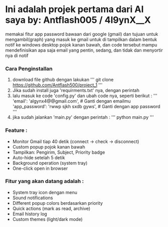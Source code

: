 # Ini adalah projek pertama dari AI saya by: Antflash005 / 4l9ynX__X
memakai fitur app password bawaan dari google (gmail) dan tujuan untuk mengambil(graph) yang masuk ke gmail untuk di tampilkan dalam bentuk notif ke windows desktop pojok kanan bawah, dan code tersebut mampu mendefinisikan apa saja email yang pentin, sedang, dan tidak dan menyortir nya di notif

### Cara Penginstallan 
1. download file github dengan lakukan
   '''
   git clone https://github.com/Antflash500/project_1
   '''
2. Jika sudah install juga 'requirments.txt' nya, dengan perintah
3. lalu masuk ke code 'config.py' dan ubah code nya, seperti berikut :
   '''
   'email': 'algynx4@@gmail.com',  # Ganti dengan emailmu
   'app_password': 'rwwp sjkh sxdb gyws',  # Ganti dengan app password
   '''
4. jika sudah jalankan 'main.py' dengan perintah :
   '''
   python main.py
   '''

### Feature :
- Monitor Gmail tiap 40 detik (connect → check → disconnect)
- Custom popup pojok kanan bawah
- Tampilkan: Pengirim, Subject, Priority badge
- Auto-hide setelah 5 detik
- Background operation (system tray)
- One-click open in browser

### Fitur yang akan datang adalah :
- System tray icon dengan menu
- Sound notifications
- Different popup colors berdasarkan priority
- Quick actions (mark as read, archive)
- Email history log
- Custom themes (light/dark mode)
